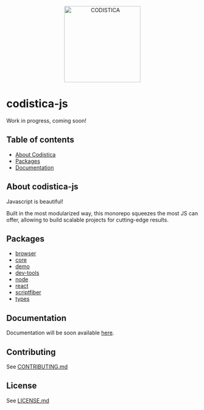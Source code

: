 
<!--suppress HtmlDeprecatedAttribute -->

<br/>

<div align="center">
  <a href="https://www.codistica.com">
    <img height="200" src="https://codistica-public.s3-eu-west-1.amazonaws.com/logo-full.png" alt="CODISTICA">
  </a>
  <br>
  
</div>



# codistica-js

Work in progress, coming soon!

<!-- Put here badges -->

## Table of contents

* [About Codistica](#about-codistica)
* [Packages](#packages)
* [Documentation](#documentation)

## About codistica-js

Javascript is beautiful! 

Built in the most modularized way, 
this monorepo squeezes the most JS can offer,
allowing to build scalable projects for cutting-edge results.


## Packages

- [browser](https://github.com/codistica/codistica-js/tree/develop/packages/codistica-browser) 
- [core](https://github.com/codistica/codistica-js/tree/develop/packages/codistica-core)
- [demo](https://github.com/codistica/codistica-js/tree/develop/packages/codistica-demo)
- [dev-tools](https://github.com/codistica/codistica-js/tree/develop/packages/codistica-dev-tools)
- [node](https://github.com/codistica/codistica-js/tree/develop/packages/codistica-node)
- [react](https://github.com/codistica/codistica-js/tree/develop/packages/codistica-react)
- [scriptfiber](https://github.com/codistica/codistica-js/tree/develop/packages/codistica-scriptfiber)
- [types](https://github.com/codistica/codistica-js/tree/develop/packages/codistica-types)


## Documentation

Documentation will be soon available [here][codistica-js-docs].


## Contributing

See [CONTRIBUTING.md](https://github.com/codistica/codistica-js/blob/develop/CONTRIBUTING.md)


[codistica-js-docs]: https://www.codistica.com/


## License

See [LICENSE.md](https://github.com/codistica/codistica-js/blob/develop/LICENSE.md)

